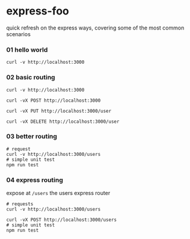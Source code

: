 # express-foo

quick refresh on the express ways, covering some of the most common scenarios

### 01 hello world

```shell
curl -v http://localhost:3000
```

### 02 basic routing

```shell
curl -v http://localhost:3000

curl -vX POST http://localhost:3000

curl -vX PUT http://localhost:3000/user

curl -vX DELETE http://localhost:3000/user
```

### 03 better routing


```shell
# request
curl -v http://localhost:3000/users
# simple unit test
npm run test
```

### 04 express routing

expose at `/users` the users express router

```shell
# requests
curl -v http://localhost:3000/users

curl -vX POST http://localhost:3000/users
# simple unit test
npm run test
```
